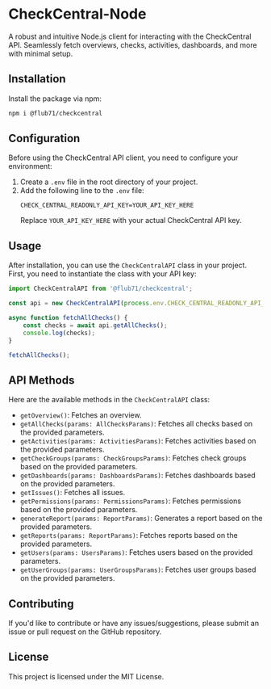 # CheckCentral-Node

A robust and intuitive Node.js client for interacting with the CheckCentral API. Seamlessly fetch overviews, checks, activities, dashboards, and more with minimal setup.

## Installation

Install the package via npm:

```bash
npm i @flub71/checkcentral
```

## Configuration

Before using the CheckCentral API client, you need to configure your environment:

1. Create a `.env` file in the root directory of your project.
2. Add the following line to the `.env` file:
   ```env
   CHECK_CENTRAL_READONLY_API_KEY=YOUR_API_KEY_HERE
   ```
   Replace `YOUR_API_KEY_HERE` with your actual CheckCentral API key.

## Usage

After installation, you can use the `CheckCentralAPI` class in your project. First, you need to instantiate the class with your API key:

```typescript
import CheckCentralAPI from '@flub71/checkcentral';

const api = new CheckCentralAPI(process.env.CHECK_CENTRAL_READONLY_API_KEY);

async function fetchAllChecks() {
    const checks = await api.getAllChecks();
    console.log(checks);
}

fetchAllChecks();
```

## API Methods

Here are the available methods in the `CheckCentralAPI` class:

- `getOverview()`: Fetches an overview.
- `getAllChecks(params: AllChecksParams)`: Fetches all checks based on the provided parameters.
- `getActivities(params: ActivitiesParams)`: Fetches activities based on the provided parameters.
- `getCheckGroups(params: CheckGroupsParams)`: Fetches check groups based on the provided parameters.
- `getDashboards(params: DashboardsParams)`: Fetches dashboards based on the provided parameters.
- `getIssues()`: Fetches all issues.
- `getPermissions(params: PermissionsParams)`: Fetches permissions based on the provided parameters.
- `generateReport(params: ReportParams)`: Generates a report based on the provided parameters.
- `getReports(params: ReportParams)`: Fetches reports based on the provided parameters.
- `getUsers(params: UsersParams)`: Fetches users based on the provided parameters.
- `getUserGroups(params: UserGroupsParams)`: Fetches user groups based on the provided parameters.

## Contributing

If you'd like to contribute or have any issues/suggestions, please submit an issue or pull request on the GitHub repository.

## License

This project is licensed under the MIT License.